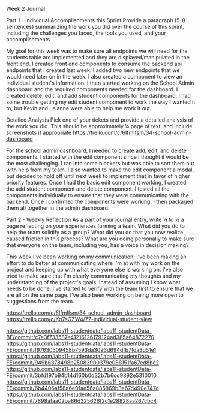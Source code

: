 Week 2 Journal

Part 1 - Individual Accomplishments this Sprint
Provide a paragraph (5-8 sentences) summarizing the work you did over the course of this sprint, including the challenges you faced, the tools you used, and your accomplishments

My goal for this week was to make sure all endpoints we will need for the students table are implemented and they are displayed/manipulated in the front end. I created front end components to consume the backend api endpoints that I created last week. I added two new endpoints that we would need later on in the week. I also created a component to view an individual student's information. I then started working on the School Admin dashboard and the required components needed for the dashboard. I created delete, edit, and add student components for the dashboard. I had some trouble getting my edit student component to work the way I wanted it to, but Kevin and Leianne were able to help me work it out. 



Detailed Analysis
Pick one of your tickets and provide a detailed analysis of the work you did. This should be approximately ¼ page of text, and include screenshots if appropriate
https://trello.com/c/6IfmIfsm/34-school-admin-dashboard

For the school admin dashboard, I needed to create add, edit, and delete components. I started with the edit component since I thought it would be the most challenging. I ran into some blockers but was able to sort them out with help from my team. I also wanted to make the edit component a modal, but decided to hold off until next week to implement that in favor of higher priority features. Once I had the basic edit component working, I created the add student component and delete component. I tested all the components individually to ensure that they were communicating with the backend. Once I confirmed the components were working, I then packaged them all together in the admin dashboard. 




Part 2 - Weekly Reflection
As a part of your journal entry, write ¼ to ½ a page reflecting on your experiences forming a team. What did you do to help the team solidify as a group? What did you do that you now realize caused friction in this process? What are you doing personally to make sure that everyone on the team, including you, has a voice in decision making?

This week I've been working on my communication; I've been making an effort to do better at communicating where I'm at with my work on the project and keeping up with what everyone else is working on. I've also tried to make sure that I'm clearly communicating my thoughts and my understanding of the project's goals. Instead of assuming I know what needs to be done, I've started to verify with the team first to ensure that we are all on the same page. I've also been working on being more open to suggestions from the team.

https://trello.com/c/6IfmIfsm/34-school-admin-dashboard
https://trello.com/c/Kq7sGZW4/77-individual-student-view

https://github.com/labs11-studentdata/labs11-studentData-BE/commit/c7e3f733587e41216126179124ad385a64872270
https://github.com/labs11-studentdata/labs11-studentData-FE/commit/f97630509458b7593da3093d694dfb7fda3d51e1
https://github.com/labs11-studentdata/labs11-studentData-FE/commit/949b6378498b25083900379e088151fa67ed8be2
https://github.com/labs11-studentdata/labs11-studentData-FE/commit/3bfd197b94b14d160b0d32b7b6cd9892e5310010
https://github.com/labs11-studentdata/labs11-studentData-FE/commit/6b4406af58a6e01ae56a885869b3e67d490e747d
https://github.com/labs11-studentdata/labs11-studentData-FE/commit/7898afaa02ba86d325626f2c1e28828aa267cbc4
